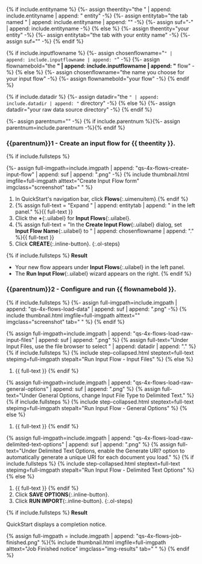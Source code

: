 {% if include.entityname %}
  {%- assign theentity="the <span class='uilabel'>" | append: include.entityname | append: "</span> entity" -%}
  {%- assign entitytab="the tab named <span class='uilabel'>" | append: include.entityname | append: "</span>" -%}
  {%- assign suf="-" | append: include.entityname -%}
{% else %}
  {%- assign theentity="your entity" -%}
  {%- assign entitytab="the tab with your entity name" -%}
  {%- assign suf="" -%}
{% endif %}

{% if include.inputflowname %}
  {%- assign chosenflowname="<code>" | append: include.inputflowname | append: "</code>" -%}
  {%- assign flownamebold="the **" | append: include.inputflowname | append: "** flow" -%}
{% else %}
  {%- assign chosenflowname="the name you choose for your input flow" -%}
  {%- assign flownamebold="your flow" -%}
{% endif %}

{% if include.datadir %}
  {%- assign datadir="the <code>" | append: include.datadir | append: "</code> directory" -%}
{% else %}
  {%- assign datadir="your raw data source directory" -%}
{% endif %}

{%- assign parentnum="" -%}
{% if include.parentnum %}{%- assign parentnum=include.parentnum -%}{% endif %}


### {{parentnum}}1 - Create an input flow for {{ theentity }}.

{% if include.fullsteps %}

{%- assign full-imgpath=include.imgpath | append: "qs-4x-flows-create-input-flow" | append: suf | append: ".png" -%}
{% include thumbnail.html imgfile=full-imgpath alttext="Create Input Flow form" imgclass="screenshot" tab="  " %}

1. In QuickStart's navigation bar, click **Flows**{:.uimenuitem}.{% endif %}
1. {% assign full-text = "Expand " | append: entitytab | append: " in the left panel." %}{{ full-text }}
1. Click the **+**{:.uilabel} for **Input Flows**{:.uilabel}.
1. {% assign full-text = "In the **Create Input Flow**{:.uilabel} dialog, set **Input Flow Name**{:.uilabel} to " | append: chosenflowname | append: "." %}{{ full-text }}
1. Click **CREATE**{:.inline-button}.
{:.ol-steps}

{% if include.fullsteps %}
**Result**

  - Your new flow appears under **Input Flows**{:.uilabel} in the left panel.
  - The **Run Input Flow**{:.uilabel} wizard appears on the right.
{% endif %}


### {{parentnum}}2 - Configure and run {{ flownamebold }}.

{% if include.fullsteps %}
{%- assign full-imgpath=include.imgpath | append: "qs-4x-flows-load-data" | append: suf | append: ".png" -%}
{% include thumbnail.html imgfile=full-imgpath alttext="" imgclass="screenshot" tab="  " %}
{% endif %}

{% assign full-imgpath=include.imgpath | append: "qs-4x-flows-load-raw-input-files" | append: suf | append: ".png" %}
{% assign full-text="Under <span class='uilabel'>Input Files</span>, use the file browser to select " | append: datadir | append: "." %}
{% if include.fullsteps %}
{% include step-collapsed.html steptext=full-text stepimg=full-imgpath stepalt="Run Input Flow - Input Files" %}
{% else %}
1. {{ full-text }}
{% endif %}

{% assign full-imgpath=include.imgpath | append: "qs-4x-flows-load-raw-general-options" | append: suf | append: ".png" %}
{% assign full-text="Under <span class='uilabel'>General Options</span>, change <span class='uilabel'>Input File Type</span> to <span class='uilabel'>Delimited Text</span>." %}
{% if include.fullsteps %}
{% include step-collapsed.html steptext=full-text stepimg=full-imgpath stepalt="Run Input Flow - General Options" %}
{% else %}
1. {{ full-text }}
{% endif %}

{% assign full-imgpath=include.imgpath | append: "qs-4x-flows-load-raw-delimited-text-options" | append: suf | append: ".png" %}
{% assign full-text="Under <span class='uilabel'>Delimited Text Options</span>, enable the <span class='uilabel'>Generate URI?</span> option to automatically generate a unique URI for each document you load." %}
{% if include.fullsteps %}
{% include step-collapsed.html steptext=full-text stepimg=full-imgpath stepalt="Run Input Flow - Delimited Text Options" %}
{% else %}
1. {{ full-text }}
{% endif %}
1. Click **SAVE OPTIONS**{:.inline-button}. <!-- `MLCP options saved.` -->
1. Click **RUN IMPORT**{:.inline-button}. <!-- `(entity): (jobname) starting...` then `Job (job number) Finished. OK` -->
{:.ol-steps}

{% if include.fullsteps %}
**Result**

QuickStart displays a completion notice.

{% assign full-imgpath = include.imgpath | append: "qs-4x-flows-job-finished.png" %}{% include thumbnail.html imgfile=full-imgpath alttext="Job Finished notice" imgclass="img-results" tab="  " %}
{% endif %}
